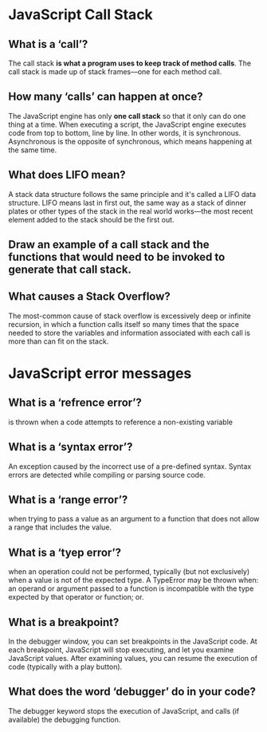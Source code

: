 # JavaScript Call Stack

## What is a ‘call’?

The call stack **is what a program uses to keep track of method calls**. The call stack is made up of stack frames—one for each method call.

## How many ‘calls’ can happen at once?

The JavaScript engine has only **one call stack** so that it only can do one thing at a time. When executing a script, the JavaScript engine executes code from top to bottom, line by line. In other words, it is synchronous. Asynchronous is the opposite of synchronous, which means happening at the same time.

## What does LIFO mean?

A stack data structure follows the same principle and it's called a LIFO data structure. LIFO means last in first out, the same way as a stack of dinner plates or other types of the stack in the real world works—the most recent element added to the stack should be the first out.

## Draw an example of a call stack and the functions that would need to be invoked to generate that call stack.


## What causes a Stack Overflow?

The most-common cause of stack overflow is excessively deep or infinite recursion, in which a function calls itself so many times that the space needed to store the variables and information associated with each call is more than can fit on the stack.

# JavaScript error messages

## What is a ‘refrence error’?

is thrown when a code attempts to reference a non-existing variable

## What is a ‘syntax error’?

An exception caused by the incorrect use of a pre-defined syntax. Syntax errors are detected while compiling or parsing source code. 

## What is a ‘range error’?

when trying to pass a value as an argument to a function that does not allow a range that includes the value.

## What is a ‘tyep error’?

when an operation could not be performed, typically (but not exclusively) when a value is not of the expected type. A TypeError may be thrown when: an operand or argument passed to a function is incompatible with the type expected by that operator or function; or.

## What is a breakpoint?

In the debugger window, you can set breakpoints in the JavaScript code. At each breakpoint, JavaScript will stop executing, and let you examine JavaScript values. After examining values, you can resume the execution of code (typically with a play button).

## What does the word ‘debugger’ do in your code?

The debugger keyword stops the execution of JavaScript, and calls (if available) the debugging function. 